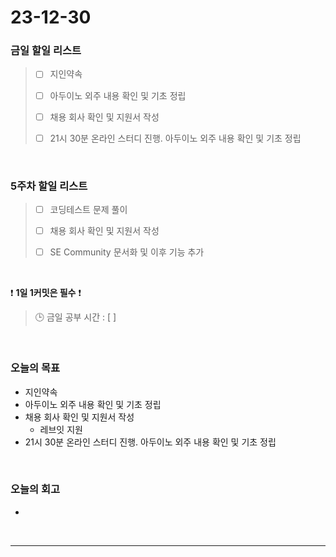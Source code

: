 # 23-12-30
### 금일 할일 리스트
> - [ ]  지인약속
>
> - [ ]  아두이노 외주 내용 확인 및 기초 정립
>
> - [ ]  채용 회사 확인 및 지원서 작성
>
> - [ ]  21시 30분 온라인 스터디 진행. 아두이노 외주 내용 확인 및 기초 정립


<br/>

### 5주차 할일 리스트  
> - [ ]  코딩테스트 문제 풀이
>
> - [ ]  채용 회사 확인 및 지원서 작성
>
> - [ ]  SE Community 문서화 및 이후 기능 추가

<br/>

❗ **1일 1커밋은 필수** ❗
> 🕒 금일 공부 시간 : [  ]
  
<br/>

### 오늘의 목표
- 지인약속
- 아두이노 외주 내용 확인 및 기초 정립
- 채용 회사 확인 및 지원서 작성
    - 레브잇 지원
- 21시 30분 온라인 스터디 진행. 아두이노 외주 내용 확인 및 기초 정립

<br>

### 오늘의 회고
- 


<br/>

------------  
